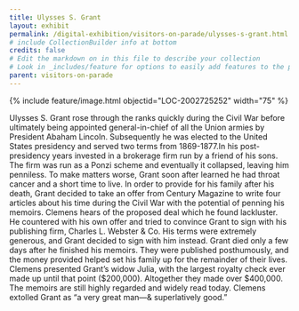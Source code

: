 ```yaml
---
title: Ulysses S. Grant
layout: exhibit
permalink: /digital-exhibition/visitors-on-parade/ulysses-s-grant.html
# include CollectionBuilder info at bottom
credits: false
# Edit the markdown on in this file to describe your collection
# Look in _includes/feature for options to easily add features to the page
parent: visitors-on-parade
---
```


{% include feature/image.html objectid="LOC-2002725252" width="75" %}

Ulysses S. Grant rose through the ranks quickly during the Civil War before ultimately being appointed general-in-chief of all the Union armies by President Abaham Lincoln. Subsequently he was elected to the United States presidency and served two terms from 1869-1877.In his post-presidency years invested in a brokerage firm run by a friend of his sons. The firm was run as a Ponzi scheme and eventually it collapsed, leaving him penniless. To make matters worse, Grant soon after learned he had throat cancer and a short time to live. In order to provide for his family after his death, Grant decided to take an offer from Century Magazine to write four articles about his time during the Civil War with the potential of penning his memoirs. Clemens hears of the proposed deal which he found lackluster. He countered with his own offer and tried to convince Grant to sign with his publishing firm, Charles L. Webster & Co. His terms were extremely generous, and Grant decided to sign with him instead. Grant died only a few days after he finished his memoirs. They were published posthumously, and the money provided helped set his family up for the remainder of their lives. Clemens presented Grant’s widow Julia, with the largest royalty check ever made up until that point ($200,000). Altogether they made over $400,000. The memoirs are still highly regarded and widely read today. Clemens extolled Grant as “a very great man—& superlatively good.”